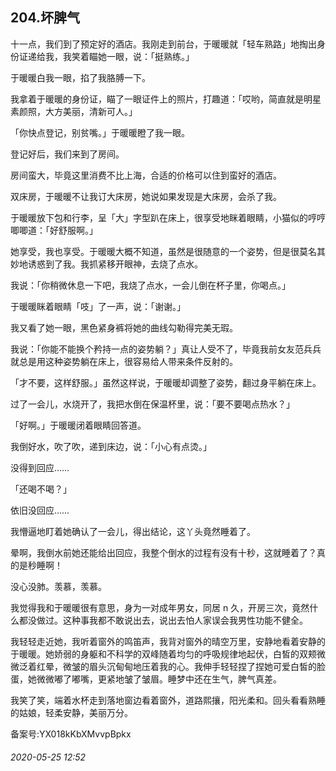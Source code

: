 ## 204.坏脾气
十一点，我们到了预定好的酒店。我刚走到前台，于暖暖就「轻车熟路」地掏出身份证递给我，我笑着瞄她一眼，说：「挺熟练。」


于暖暖白我一眼，掐了我胳膊一下。


我拿着于暖暖的身份证，瞄了一眼证件上的照片，打趣道：「哎哟，简直就是明星素颜照，大方美丽，清新可人。」


「你快点登记，别贫嘴。」于暖暖瞪了我一眼。


登记好后，我们来到了房间。


房间蛮大，毕竟这里消费不比上海，合适的价格可以住到蛮好的酒店。


双床房，于暖暖不让我订大床房，她说如果发现是大床房，会杀了我。


于暖暖放下包和行李，呈「大」字型趴在床上，很享受地眯着眼睛，小猫似的哼哼唧唧道：「好舒服啊。」


她享受，我也享受。于暖暖大概不知道，虽然是很随意的一个姿势，但是很莫名其妙地诱惑到了我。我抓紧移开眼神，去烧了点水。


我说：「你稍微休息一下吧，我烧了点水，一会儿倒在杯子里，你喝点。」


于暖暖眯着眼睛「吱」了一声，说：「谢谢。」


我又看了她一眼，黑色紧身裤将她的曲线勾勒得完美无瑕。


我说：「你能不能换个矜持一点的姿势躺？」真让人受不了，毕竟我前女友范兵兵就总是用这种姿势躺在床上，很容易给人带来条件反射的。


「才不要，这样舒服。」虽然这样说，于暖暖却调整了姿势，翻过身平躺在床上。


过了一会儿，水烧开了，我把水倒在保温杯里，说：「要不要喝点热水？」


「好啊。」于暖暖闭着眼睛回答道。


我倒好水，吹了吹，递到床边，说：「小心有点烫。」


没得到回应……


「还喝不喝？」


依旧没回应……


我懵逼地盯着她确认了一会儿，得出结论，这丫头竟然睡着了。


晕啊，我倒水前她还能给出回应，我整个倒水的过程有没有十秒，这就睡着了？真的是秒睡啊！


没心没肺。羡慕，羡慕。


我觉得我和于暖暖很有意思，身为一对成年男女，同居 n 久，开房三次，竟然什么都没做过。这种事我都不敢说出去，说出去怕人家误会我男性功能不健全。


我轻轻走近她，我听着窗外的鸣笛声，我背对窗外的晴空万里，安静地看着安静的于暖暖。她娇弱的身躯和不科学的双峰随着均匀的呼吸规律地起伏，白皙的双颊微微泛着红晕，微皱的眉头沉甸甸地压着我的心。我伸手轻轻捏了捏她可爱白皙的脸蛋，她微微嘟了嘟嘴，更紧地皱了皱眉。睡梦中还在生气，脾气真差。


我笑了笑，端着水杯走到落地窗边看着窗外，道路熙攘，阳光柔和。回头看看熟睡的姑娘，轻柔安静，美丽万分。


备案号:YX018kKbXMvvpBpkx


###### 2020-05-25 12:52

